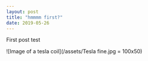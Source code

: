 ```yaml
---
layout: post
title: "hmmmm first?"
date: 2019-05-26
---
```


First post test

![Image of a tesla coil](/assets/Tesla fine.jpg = 100x50)
